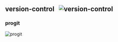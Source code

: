 ## version-control &nbsp;&nbsp;![version-control](https://progress-bar.dev/0/?title=0/4)
### progit
![progit](https://progress-bar.dev/0/?title=0/4)
